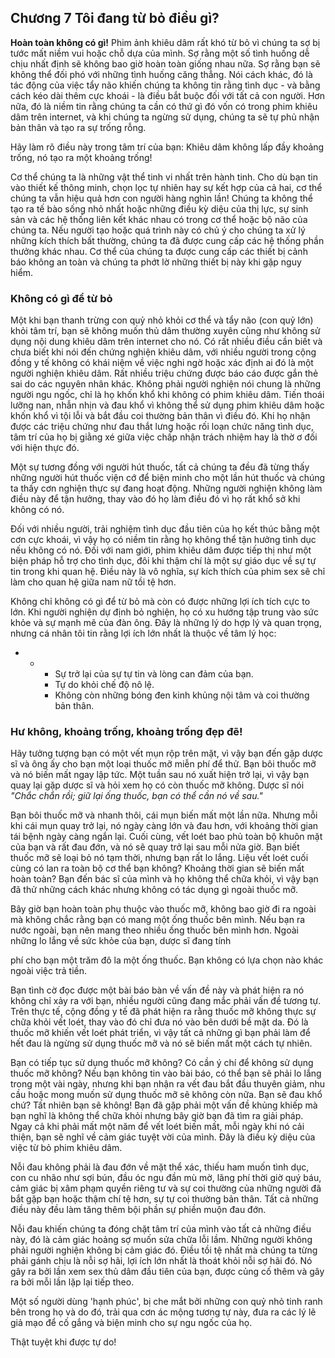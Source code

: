
## Chương 7 Tôi đang từ bỏ điều gì?

**Hoàn toàn không có gì!** Phim ảnh khiêu dâm rất khó từ bỏ vì chúng ta sợ bị tước mất niềm vui hoặc chỗ dựa của mình. Sợ rằng một số tình huống dễ chịu nhất định sẽ không bao giờ hoàn toàn giống nhau nữa. Sợ rằng bạn sẽ không thể đối phó với những tình huống căng thẳng. Nói cách khác, đó là tác động của việc tẩy não khiến chúng ta không tin rằng tình dục - và bằng cách kéo dài thêm cực khoái - là điều bắt buộc đối với tất cả con người. Hơn nữa, đó là niềm tin rằng chúng ta cần có thứ gì đó vốn có trong phim khiêu dâm trên internet, và khi chúng ta ngừng sử dụng, chúng ta sẽ tự phủ nhận bản thân và tạo ra sự trống rỗng.

Hãy làm rõ điều này trong tâm trí của bạn: Khiêu dâm không lấp đầy khoảng trống, nó tạo ra một khoảng trống!

Cơ thể chúng ta là những vật thể tinh vi nhất trên hành tinh. Cho dù bạn tin vào thiết kế thông minh, chọn lọc tự nhiên hay sự kết hợp của cả hai, cơ thể chúng ta vẫn hiệu quả hơn con người hàng nghìn lần! Chúng ta không thể tạo ra tế bào sống nhỏ nhất hoặc những điều kỳ diệu của thị lực, sự sinh sản và các hệ thống liên kết khác nhau có trong cơ thể hoặc bộ não của chúng ta. Nếu người tạo hoặc quá trình này có chủ ý cho chúng ta xử lý những kích thích bất thường, chúng ta đã được cung cấp các hệ thống phần thưởng khác nhau. Cơ thể của chúng ta được cung cấp các thiết bị cảnh báo không an toàn và chúng ta phớt lờ những thiết bị này khi gặp nguy hiểm.

### Không có gì để từ bỏ

Một khi bạn thanh trừng con quỷ nhỏ khỏi cơ thể và tẩy não (con quỷ lớn) khỏi tâm trí, bạn sẽ không muốn thủ dâm thường xuyên cũng như không sử dụng nội dung khiêu dâm trên internet cho nó. Có rất nhiều điều cần biết và chưa biết khi nói đến chứng nghiện khiêu dâm, với nhiều người trong cộng đồng y tế không có khái niệm về việc nghi ngờ hoặc xác định ai đó là một người nghiện khiêu dâm. Rất nhiều triệu chứng được báo cáo được gắn thẻ sai do các nguyên nhân khác. Không phải người nghiện nói chung là những người ngu ngốc, chỉ là họ khốn khổ khi không có phim khiêu dâm. Tiến thoái lưỡng nan, nhẫn nhịn và đau khổ vì không thể sử dụng phim khiêu dâm hoặc khốn khổ vì tội lỗi và bắt đầu coi thường bản thân vì điều đó. Khi họ nhận được các triệu chứng như đau thắt lưng hoặc rối loạn chức năng tình dục, tâm trí của họ bị giằng xé giữa việc chấp nhận trách nhiệm hay là thờ ơ đối với hiện thực đó.

Một sự tương đồng với người hút thuốc, tất cả chúng ta đều đã từng thấy những người hút thuốc viện cớ để biện minh cho một lần hút thuốc và chúng ta thấy cơn nghiện thực sự đang hoạt động. Những người nghiện không làm điều này để tận hưởng, thay vào đó họ làm điều đó vì họ rất khổ sở khi không có nó.

Đối với nhiều người, trải nghiệm tình dục đầu tiên của họ kết thúc bằng một cơn cực khoái, vì vậy họ có niềm tin rằng họ không thể tận hưởng tình dục nếu không có nó. Đối với nam giới, phim khiêu dâm được tiếp thị như một biện pháp hỗ trợ cho tình dục, đôi khi thậm chí là một sự giáo dục về sự tự tin trong khi quan hệ. Điều này là vô nghĩa, sự kích thích của phim sex sẽ chỉ làm cho quan hệ giữa nam nữ tồi tệ hơn.

Không chỉ không có gì để từ bỏ mà còn có được những lợi ích tích cực to lớn. Khi người nghiện dự định bỏ nghiện, họ có xu hướng tập trung vào sức khỏe và sự mạnh mẽ của đàn ông. Đây là những lý do hợp lý và quan trọng, nhưng cá nhân tôi tin rằng lợi ích lớn nhất là thuộc về tâm lý học:

* + - Sự trở lại của sự tự tin và lòng can đảm của bạn.
    - Tự do khỏi chế độ nô lệ.
    - Không còn những bóng đen kinh khủng nội tâm và coi thường bản thân.

### Hư không, khoảng trống, khoảng trống đẹp đẽ!

Hãy tưởng tượng bạn có một vết mụn rộp trên mặt, vì vậy bạn đến gặp dược sĩ và ông ấy cho bạn một loại thuốc mỡ miễn phí để thử. Bạn bôi thuốc mỡ và nó biến mất ngay lập tức. Một tuần sau nó xuất hiện trở lại, vì vậy bạn quay lại gặp dược sĩ và hỏi xem họ có còn thuốc mỡ không. Dược sĩ nói *"Chắc chắn rồi; giữ lại ống thuốc, bạn có thể cần nó về sau."*

Bạn bôi thuốc mỡ và nhanh thôi, cái mụn biến mất một lần nữa. Nhưng mỗi khi cái mụn quay trở lại, nó ngày càng lớn và đau hơn, với khoảng thời gian tái bệnh ngày càng ngắn lại. Cuối cùng, vết loét bao phủ toàn bộ khuôn mặt của bạn và rất đau đớn, và nó sẽ quay trở lại sau mỗi nửa giờ. Bạn biết thuốc mỡ sẽ loại bỏ nó tạm thời, nhưng bạn rất lo lắng. Liệu vết loét cuối cùng có lan ra toàn bộ cơ thể bạn không? Khoảng thời gian sẽ biến mất hoàn toàn? Bạn đến bác sĩ của mình và họ không thể chữa khỏi, vì vậy bạn đã thử những cách khác nhưng không có tác dụng gì ngoài thuốc mỡ.

Bây giờ bạn hoàn toàn phụ thuộc vào thuốc mỡ, không bao giờ đi ra ngoài mà không chắc rằng bạn có mang một ống thuốc bên mình. Nếu bạn ra nước ngoài, bạn nên mang theo nhiều ống thuốc bên mình hơn. Ngoài những lo lắng về sức khỏe của bạn, dược sĩ đang tính

phí cho bạn một trăm đô la một ống thuốc. Bạn không có lựa chọn nào khác ngoài việc trả tiền.

Bạn tình cờ đọc được một bài báo bàn về vấn đề này và phát hiện ra nó không chỉ xảy ra với bạn, nhiều người cũng đang mắc phải vấn đề tương tự. Trên thực tế, cộng đồng y tế đã phát hiện ra rằng thuốc mỡ không thực sự chữa khỏi vết loét, thay vào đó chỉ đưa nó vào bên dưới bề mặt da. Đó là thuốc mỡ khiến vết loét phát triển, vì vậy tất cả những gì bạn phải làm để hết đau là ngừng sử dụng thuốc mỡ và nó sẽ biến mất một cách tự nhiên.

Bạn có tiếp tục sử dụng thuốc mỡ không? Có cần ý chí để không sử dụng thuốc mỡ không? Nếu bạn không tin vào bài báo, có thể bạn sẽ phải lo lắng trong một vài ngày, nhưng khi bạn nhận ra vết đau bắt đầu thuyên giảm, nhu cầu hoặc mong muốn sử dụng thuốc mỡ sẽ không còn nữa. Bạn sẽ đau khổ chứ? Tất nhiên bạn sẽ không! Bạn đã gặp phải một vấn đề khủng khiếp mà bạn nghĩ là không thể chữa khỏi nhưng bây giờ bạn đã tìm ra giải pháp. Ngay cả khi phải mất một năm để vết loét biến mất, mỗi ngày khi nó cải thiện, bạn sẽ nghĩ về cảm giác tuyệt vời của mình. Đây là điều kỳ diệu của việc từ bỏ phim khiêu dâm.

Nỗi đau không phải là đau đớn về mặt thể xác, thiếu ham muốn tình dục, con cu nhão như sợi bún, đầu óc ngu đần mù mờ, lãng phí thời giờ quý báu, cảm giác bị xâm phạm quyền riêng tư và sự coi thường của những người đã bắt gặp bạn hoặc thậm chí tệ hơn, sự tự coi thường bản thân. Tất cả những điều này đều làm tăng thêm bội phần sự phiền muộn đau đớn.

Nỗi đau khiến chúng ta đóng chặt tâm trí của mình vào tất cả những điều này, đó là cảm giác hoảng sợ muốn sửa chữa lỗi lầm. Những người không phải người nghiện không bị cảm giác đó. Điều tồi tệ nhất mà chúng ta từng phải gánh chịu là nỗi sợ hãi, lợi ích lớn nhất là thoát khỏi nỗi sợ hãi đó. Nó gây ra bởi lần xem sex thủ dâm đầu tiên của bạn, được củng cố thêm và gây ra bởi mỗi lần lặp lại tiếp theo.

Một số người dùng 'hạnh phúc', bị che mắt bởi những con quỷ nhỏ tinh ranh bên trong họ và do đó, trải qua cơn ác mộng tương tự này, đưa ra các lý lẽ giả mạo để cố gắng và biện minh cho sự ngu ngốc của họ.

Thật tuyệt khi được tự do!